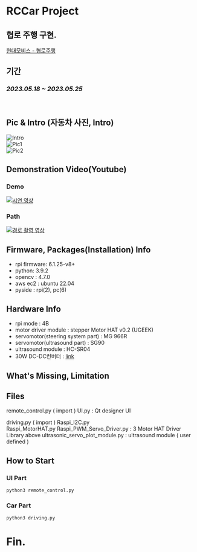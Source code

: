 # RCCar Project
## 협로 주행 구현.
[현대모비스 - 협로주행](https://www.hyundai.co.kr/story/CONT0000000000016475)
<br>

## 기간
### ***2023.05.18 ~ 2023.05.25***

<br>

## Pic & Intro (자동차 사진, Intro)
![Intro](./pics/Intro.gif) <br>
![Pic1](./pics/1.jpg) <br>
![Pic2](./pics/2.jpg) <br>

## Demonstration Video(Youtube)
### Demo
[![시연 영상](http://img.youtube.com/vi/k7AG5jW5c-g/0.jpg)](https://www.youtube.com/watch?v=k7AG5jW5c-g) <br>
### Path
[![경로 촬영 영상](http://img.youtube.com/vi/eMNNFYP314Y/0.jpg)](https://www.youtube.com/watch?v=eMNNFYP314Y) <br>

## Firmware, Packages(Installation) Info
- rpi firmware: 6.1.25-v8+
- python: 3.9.2
- opencv : 4.7.0
- aws ec2 : ubuntu 22.04
- pyside : rpi(2), pc(6)

## Hardware Info
- rpi mode : 4B
- motor driver module : stepper Motor HAT v0.2 (UGEEK)
- servomotor(steering system part) : MG 966R
- servomotor(ultrasound part) : SG90
- ultrasound module : HC-SR04
- 30W DC-DC컨버터 : [link](https://www.amazon.com/Voltage-Supply-12V24V-Module-Charging/dp/B07WZMKD28)

## What's Missing, Limitation

## Files
remote_control.py ( import )
UI.py : Qt designer UI 

driving.py ( import )
Raspi_I2C.py  
Raspi_MotorHAT.py
Raspi_PWM_Servo_Driver.py : 3 Motor HAT Driver Library above
ultrasonic_servo_plot_module.py : ultrasound module ( user defined )

## How to Start
### UI Part
```shell
python3 remote_control.py
```
### Car Part
```shell
python3 driving.py
```

# Fin.
